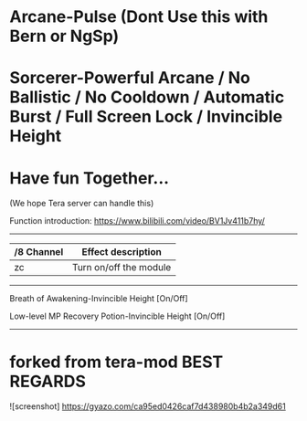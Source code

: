 # Arcane-Pulse (Dont Use this with Bern or NgSp)

# Sorcerer-Powerful Arcane / No Ballistic / No Cooldown / Automatic Burst / Full Screen Lock / Invincible Height



# Have fun Together...

(We hope Tera server can handle this)

Function introduction: https://www.bilibili.com/video/BV1Jv411b7hy/

------

/8 Channel | Effect description
--- | ---
zc | Turn on/off the module

---

Breath of Awakening-Invincible Height [On/Off]

Low-level MP Recovery Potion-Invincible Height [On/Off]

---


# forked from tera-mod BEST REGARDS
![screenshot] https://gyazo.com/ca95ed0426caf7d438980b4b2a349d61
